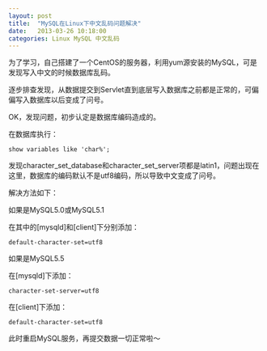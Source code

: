 ```yaml
---
layout: post
title:  "MySQL在Linux下中文乱码问题解决"
date:   2013-03-26 10:18:00
categories: Linux MySQL 中文乱码
---
```

为了学习，自己搭建了一个CentOS的服务器，利用yum源安装的MySQL，可是发现写入中文的时候数据库乱码。

逐步排查发现，从数据提交到Servlet直到底层写入数据库之前都是正常的，可偏偏写入数据库以后变成了问号。

OK，发现问题，初步认定是数据库编码造成的。

在数据库执行：

    show variables like 'char%';

发现character_set_database和character_set_server项都是latin1，问题出现在这里，数据库的编码默认不是utf8编码，所以导致中文变成了问号。

解决方法如下：

如果是MySQL5.0或MySQL5.1

在其中的[mysqld]和[client]下分别添加：

    default-character-set=utf8

如果是MySQL5.5

在[mysqld]下添加：

    character-set-server=utf8

在[client]下添加：

    default-character-set=utf8

此时重启MySQL服务，再提交数据一切正常啦～